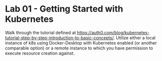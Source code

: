 # Lab 01 - Getting Started with Kubernetes

Walk through the tutorial defined at https://auth0.com/blog/kubernetes-tutorial-step-by-step-introduction-to-basic-concepts/. Utilize either a local instance of k8s using Docker-Desktop with Kubernetes enabled (or another comparable option) or a remote instance to which you have permission to execute resource creation against.